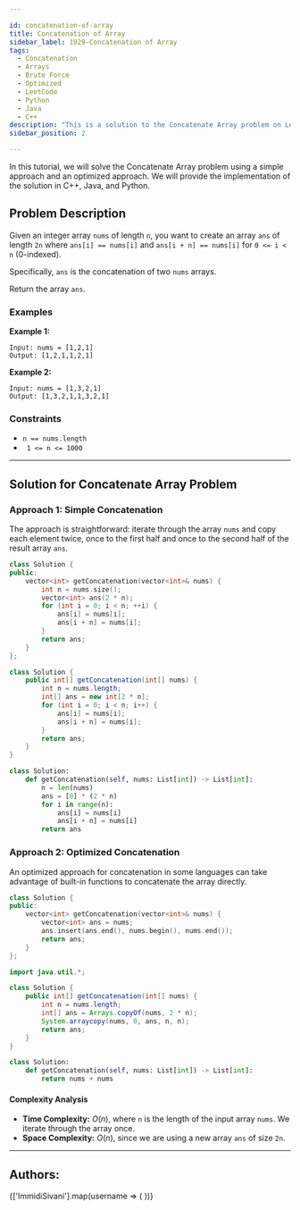 ```yaml
---

id: concatenation-of-array
title: Concatenation of Array
sidebar_label: 1929-Concatenation of Array
tags:
  - Concatenation
  - Arrays
  - Brute Force
  - Optimized
  - LeetCode
  - Python
  - Java
  - C++
description: "This is a solution to the Concatenate Array problem on LeetCode."
sidebar_position: 2

---
```


In this tutorial, we will solve the Concatenate Array problem using a simple approach and an optimized approach. We will provide the implementation of the solution in C++, Java, and Python.

## Problem Description

Given an integer array `nums` of length `n`, you want to create an array `ans` of length `2n` where `ans[i] == nums[i]` and `ans[i + n] == nums[i]` for `0 <= i < n` (0-indexed).

Specifically, `ans` is the concatenation of two `nums` arrays.

Return the array `ans`.

### Examples

**Example 1:**

```
Input: nums = [1,2,1]
Output: [1,2,1,1,2,1]
```

**Example 2:**

```
Input: nums = [1,3,2,1]
Output: [1,3,2,1,1,3,2,1]
```

### Constraints

- `n == nums.length`
- ` 1 <= n <= 1000`



---

## Solution for Concatenate Array Problem

### Approach 1: Simple Concatenation

The approach is straightforward: iterate through the array `nums` and copy each element twice, once to the first half and once to the second half of the result array `ans`.

<Tabs>
<TabItem value="C++" label="C++" default>
<SolutionAuthor name="@ImmidiSivani"/>

```cpp
class Solution {
public:
    vector<int> getConcatenation(vector<int>& nums) {
        int n = nums.size();
        vector<int> ans(2 * n);
        for (int i = 0; i < n; ++i) {
            ans[i] = nums[i];
            ans[i + n] = nums[i];
        }
        return ans;
    }
};
```

</TabItem>
<TabItem value="Java" label="Java">
<SolutionAuthor name="@ImmidiSivani"/>

```java
class Solution {
    public int[] getConcatenation(int[] nums) {
        int n = nums.length;
        int[] ans = new int[2 * n];
        for (int i = 0; i < n; i++) {
            ans[i] = nums[i];
            ans[i + n] = nums[i];
        }
        return ans;
    }
}
```

</TabItem>
<TabItem value="Python" label="Python">
<SolutionAuthor name="@ImmidiSivani"/>

```python
class Solution:
    def getConcatenation(self, nums: List[int]) -> List[int]:
        n = len(nums)
        ans = [0] * (2 * n)
        for i in range(n):
            ans[i] = nums[i]
            ans[i + n] = nums[i]
        return ans
```

</TabItem>
</Tabs>

### Approach 2: Optimized Concatenation

An optimized approach for concatenation in some languages can take advantage of built-in functions to concatenate the array directly.

<Tabs>
<TabItem value="C++" label="C++" default>
<SolutionAuthor name="@ImmidiSivani"/>

```cpp
class Solution {
public:
    vector<int> getConcatenation(vector<int>& nums) {
        vector<int> ans = nums;
        ans.insert(ans.end(), nums.begin(), nums.end());
        return ans;
    }
};
```

</TabItem>
<TabItem value="Java" label="Java">
<SolutionAuthor name="@ImmidiSivani"/>

```java
import java.util.*;

class Solution {
    public int[] getConcatenation(int[] nums) {
        int n = nums.length;
        int[] ans = Arrays.copyOf(nums, 2 * n);
        System.arraycopy(nums, 0, ans, n, n);
        return ans;
    }
}
```

</TabItem>
<TabItem value="Python" label="Python">
<SolutionAuthor name="@ImmidiSivani"/>

```python
class Solution:
    def getConcatenation(self, nums: List[int]) -> List[int]:
        return nums + nums
```

</TabItem>
</Tabs>

#### Complexity Analysis

- **Time Complexity:** $O(n)$, where `n` is the length of the input array `nums`. We iterate through the array once.
- **Space Complexity:** $O(n)$, since we are using a new array `ans` of size `2n`.

---

<h2>Authors:</h2>

<div style={{display: 'flex', flexWrap: 'wrap', justifyContent: 'space-between', gap: '10px'}}>
{['ImmidiSivani'].map(username => (
 <Author key={username} username={username} />
))}
</div>